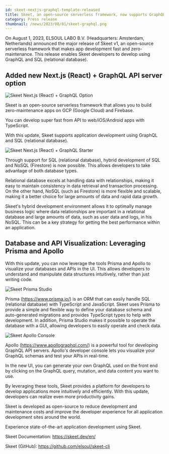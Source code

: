 ```yaml
---
id: skeet-nextjs-graphql-template-released
title: Skeet, an open-source serverless framework, now supports GraphQL and SQL (relational databases)
category: Press release
thumbnail: /news/2023/08/01/skeet-graphql.png
---
```


On August 1, 2023, ELSOUL LABO B.V. (Headquarters: Amsterdam, Netherlands) announced the major release of Skeet v1, an open-source serverless framework that makes app development fast and zero-maintenance. This release enables Skeet developers to develop using GraphQL and SQL (relational database).

## Added new Next.js (React) + GraphQL API server option

![Skeet Next.js (React) + GraphQL Option](/news/2023/08/01/skeet-create-got-graphql.png)

Skeet is an open-source serverless framework that allows you to build zero-maintenance apps on GCP (Google Cloud) and Firebase.

You can develop super fast from API to web/iOS/Android apps with TypeScript.

With this update, Skeet supports application development using GraphQL and SQL (relational database).

![Skeet Next.js (React) + GraphQL Starter](/news/2023/08/01/skeet-next-graphql.png)

Through support for SQL (relational database), hybrid development of SQL and NoSQL (Firestore) is now possible.
This allows developers to take advantage of both database types.

Relational database excels at handling data with relationships, making it easy to maintain consistency in data retrieval and transaction processing. On the other hand, NoSQL (such as Firestore) is more flexible and scalable, making it a better choice for large amounts of data and rapid data growth.

Skeet's hybrid development environment allows it to optimally manage business logic where data relationships are important in a relational database and large amounts of data, such as user data and logs, in his NoSQL. This can be a key strategy for getting the best performance within an application.

## Database and API Visualization: Leveraging Prisma and Apollo

With this update, you can now leverage the tools Prisma and Apollo to visualize your databases and APIs in the UI. This allows developers to understand and manipulate data structures intuitively, rather than just writing code.

![Skeet Prisma Studio](/news/2023/08/01/prisma-studio.jpg)

Prisma (https://www.prisma.io/) is an ORM that can easily handle SQL (relational database) with TypeScript and JavaScript. Skeet uses Prisma to provide a simple and flexible way to define your database schema and auto-generated migrations and provides TypeScript types to help with development. In addition, Prisma Studio makes it possible to operate the database with a GUI, allowing developers to easily operate and check data.

![Skeet Apollo Console](/news/2023/08/01/apollo-console.png)

Apollo (https://www.apollographql.com/) is a powerful tool for developing GraphQL API servers. Apollo's developer console lets you visualize your GraphQL schemas and test your APIs in real-time.

In the new UI, you can generate your own GraphQL used on the front end by clicking on the GraphQL query, mutation, and data content you want to use.

By leveraging these tools, Skeet provides a platform for developers to develop applications more intuitively and efficiently. With this update, developers can realize even more productivity gains.

Skeet is developed as open-source to reduce development and maintenance costs and improve the developer experience for all application development sites around the world.

Experience state-of-the-art application development using Skeet.

Skeet Documentation: https://skeet.dev/en/

Skeet (GitHub): https://github.com/elsoul/skeet-cli
